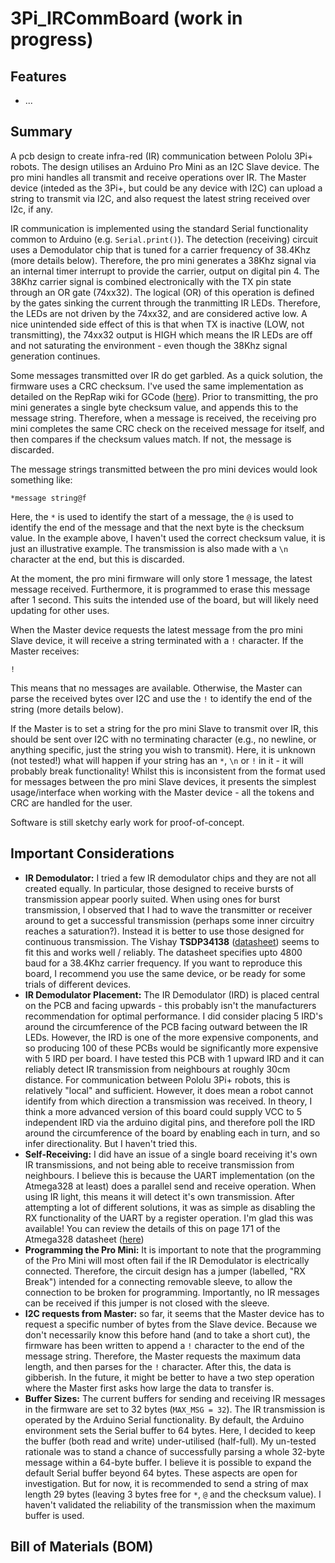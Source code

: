 # 3Pi_IRCommBoard (work in progress)

## Features

- ...

## Summary

A pcb design to create infra-red (IR) communication between Pololu 3Pi+ robots. The design utilises an Arduino Pro Mini as an I2C Slave device.  The pro mini handles all transmit and receive operations over IR. The Master device (inteded as the 3Pi+, but could be any device with I2C) can upload a string to transmit via I2C, and also request the latest string received over I2c, if any.

IR communication is implemented using the standard Serial functionality common to Arduino (e.g. `Serial.print()`).  The detection (receiving) circuit uses a Demodulator chip that is tuned for a carrier frequency of 38.4Khz (more details below).  Therefore, the pro mini generates a 38Khz signal via an internal timer interrupt to provide the carrier, output on digital pin 4.  The 38Khz carrier signal is combined electronically with the TX pin state through an OR gate (74xx32).  The logical (OR) of this operation is defined by the gates sinking the current through the tranmitting IR LEDs.  Therefore, the LEDs are not driven by the 74xx32, and are considered active low.  A nice unintended side effect of this is that when TX is inactive (LOW, not transmitting), the 74xx32 output is HIGH which means the IR LEDs are off and not saturating the environment - even though the 38Khz signal generation continues. 

Some messages transmitted over IR do get garbled.  As a quick solution, the firmware uses a CRC checksum.  I've used the same implementation as detailed on the RepRap wiki for GCode (<a href="https://reprap.org/wiki/G-code#Checking">here</a>).  Prior to transmitting, the pro mini generates a single byte checksum value, and appends this to the message string.  Therefore, when a message is received, the receiving pro mini completes the same CRC check on the received message for itself, and then compares if the checksum values match.  If not, the message is discarded.  

The message strings transmitted between the pro mini devices would look something like:

`*message string@f`

Here, the `*` is used to identify the start of a message, the `@` is used to identify the end of the message and that the next byte is the checksum value.  In the example above, I haven't used the correct checksum value, it is just an illustrative example.  The transmission is also made with a `\n` character at the end, but this is discarded.  

At the moment, the pro mini firmware will only store 1 message, the latest message received.  Furthermore, it is programmed to erase this message after 1 second.  This suits the intended use of the board, but will likely need updating for other uses.  

When the Master device requests the latest message from the pro mini Slave device, it will receive a string terminated with a `!` character.  If the Master receives:

`!` 

This means that no messages are available.  Otherwise, the Master can parse the received bytes over I2C and use the `!` to identify the end of the string (more details below).  

If the Master is to set a string for the pro mini Slave to transmit over IR, this should be sent over I2C with no terminating character (e.g., no newline, or anything specific, just the string you wish to transmit).  Here, it is unknown (not tested!) what will happen if your string has an `*`, `\n` or `!` in it - it will probably break functionality!  Whilst this is inconsistent from the format used for messages between the pro mini Slave devices, it presents the simplest usage/interface when working with the Master device - all the tokens and CRC are handled for the user.

Software is still sketchy early work for proof-of-concept.

## Important Considerations

- **IR Demodulator:** I tried a few IR demodulator chips and they are not all created equally.  In particular, those designed to receive bursts of transmission appear poorly suited.  When using ones for burst transmission, I observed that I had to wave the transmitter or receiver around to get a successful transmission (perhaps some inner circuitry reaches a saturation?).  Instead it is better to use those designed for continuous transmission. The Vishay **TSDP34138** (<a href="https://www.farnell.com/datasheets/2245004.pdf">datasheet</a>) seems to fit this and works well / reliably.  The datasheet specifies upto 4800 baud for a 38.4Khz carrier frequency.  If you want to reproduce this board, I recommend you use the same device, or be ready for some trials of different devices.
- **IR Demodulator Placement:** The IR Demodulator (IRD) is placed central on the PCB and facing upwards - this probably isn't the manufacturers recommendation for optimal performance.  I did consider placing 5 IRD's around the circumference of the PCB facing outward between the IR LEDs.  However, the IRD is one of the more expensive components, and so producing 100 of these PCBs would be significantly more expensive with 5 IRD per board.  I have tested this PCB with 1 upward IRD and it can reliably detect IR transmission from neighbours at roughly 30cm distance.  For communication between Pololu 3Pi+ robots, this is relatively "local" and sufficient.  However, it does mean a robot cannot identify from which direction a transmission was received.  In theory, I think a more advanced version of this board could supply VCC to 5 independent IRD via the arduino digital pins, and therefore poll the IRD around the circumference of the board by enabling each in turn, and so infer directionality.  But I haven't tried this. 
- **Self-Receiving:** I did have an issue of a single board receiving it's own IR transmissions, and not being able to receive transmission from neighbours.  I believe this is because the UART implementation (on the Atmega328 at least) does a parallel send and receive operation.  When using IR light, this means it will detect it's own transmission. After attempting a lot of different solutions, it was as simple as disabling the RX functionality of the UART by a register operation.  I'm glad this was available!  You can review the details of this on page 171 of the Atmega328 datasheet (<a href="https://ww1.microchip.com/downloads/en/DeviceDoc/Atmel-7810-Automotive-Microcontrollers-ATmega328P_Datasheet.pdf">here</a>)
- **Programming the Pro Mini:** It is important to note that the programming of the Pro Mini will most often fail if the IR Demodulator is electrically connected.  Therefore, the circuit design has a jumper (labelled, "RX Break") intended for a connecting removable sleeve, to allow the connection to be broken for programming.  Importantly, no IR messages can be received if this jumper is not closed with the sleeve.  
- **I2C requests from Master:** so far, it seems that the Master device has to request a specific number of bytes from the Slave device.  Because we don't necessarily know this before hand (and to take a short cut), the firmware has been written to append a `!` character to the end of the message string.  Therefore, the Master requests the maximum data length, and then parses for the `!` character.  After this, the data is gibberish.  In the future, it might be better to have a two step operation where the Master first asks how large the data to transfer is.  
- **Buffer Sizes:** The current buffers for sending and receiving IR messages in the firmware are set to 32 bytes (`MAX_MSG = 32`).  The IR transmission is operated by the Arduino Serial functionality.  By default, the Arduino environment sets the Serial buffer to 64 bytes.  Here, I decided to keep the buffer (both read and write) under-utilised (half-full).  My un-tested rationale was to stand a chance of successfully parsing a whole 32-byte message within a 64-byte buffer.  I believe it is possible to expand the default Serial buffer beyond 64 bytes.  These aspects are open for investigation.  But for now, it is recommended to send a string of max length 29 bytes (leaving 3 bytes free for `*`, `@` and the checksum value).  I haven't validated the reliability of the transmission when the maximum buffer is used.  

## Bill of Materials (BOM)


